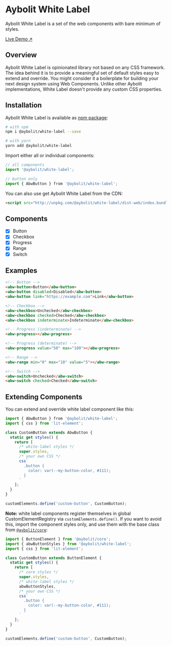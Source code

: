 # Aybolit White Label

Aybolit White Label is a set of the web components with bare minimum of styles.

[Live Demo ↗](https://web-padawan.github.io/aybolit/)

## Overview

Aybolit White Label is opinionated library not based on any CSS framework. The idea behind it is to provide a meaningful set of default styles easy to extend and override. You might consider it a boilerplate for building your next  design system using Web Components. Unlike other Aybolit implementations, White Label doesn't provide any custom CSS properties.

## Installation

Aybolit White Label is available as [npm package](https://www.npmjs.com/package/@aybolit/white-label):

```sh
# with npm
npm i @aybolit/white-label --save

# with yarn
yarn add @aybolit/white-label
```

Import either all or individual components:

```js
// all components
import '@aybolit/white-label';

// button only
import { AbwButton } from '@aybolit/white-label';
```

You can also use get Aybolit White Label from the CDN:

```html
<script src="http://unpkg.com/@aybolit/white-label/dist-web/index.bundled.js?module" type="module"></script>
```

## Components

- [x] Button
- [x] Checkbox
- [x] Progress
- [x] Range
- [x] Switch

## Examples

```html
<!-- Button -->
<abw-button>Button</abw-button>
<abw-button disabled>Disabled</abw-button>
<abw-button link="https://example.com">Link</abw-button>

<!-- Checkbox -->
<abw-checkbox>Unchecked</abw-checkbox>
<abw-checkbox checked>Checked</abw-checkbox>
<abw-checkbox indeterminate>Indeterminate</abw-checkbox>

<!-- Progress (indeterminate) -->
<abw-progress></abw-progress>

<!-- Progress (determinate) -->
<abw-progress value="50" max="100"></abw-progress>

<!-- Range -->
<abw-range min="0" max="10" value="5"></abw-range>

<!-- Switch -->
<abw-switch>Unchecked</abw-switch>
<abw-switch checked>Checked</abw-switch>
```

## Extending Components

You can extend and override white label component like this:

```js
import { AbwButton } from '@aybolit/white-label';
import { css } from 'lit-element';

class CustomButton extends AbwButton {
  static get styles() {
    return [
      /* white-label styles */
      super.styles,
      /* your own CSS */
      css`
        .button {
          color: var(--my-button-color, #111);
        }
      `
    ];
  }
}

customElements.define('custom-button', CustomButton);
```

**Note:** white label components register themselves in global CustomElementRegistry via `customElements.define()`. If you want to avoid this, import the component styles only, and use them with the base class from [`@aybolit/core`](https://github.com/web-padawan/aybolit/tree/master/packages/core):

```js
import { ButtonElement } from '@aybolit/core';
import { abwButtonStyles } from '@aybolit/white-label';
import { css } from 'lit-element';

class CustomButton extends ButtonElement {
  static get styles() {
    return [
      /* core styles */
      super.styles,
      /* white-label styles */
      abwButtonStyles,
      /* your own CSS */
      css`
        .button {
          color: var(--my-button-color, #111);
        }
      `
    ];
  }
}

customElements.define('custom-button', CustomButton);
```
